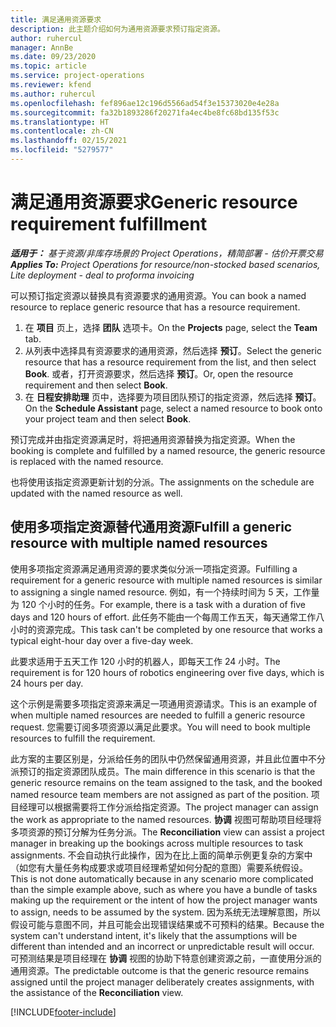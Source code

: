 ```yaml
---
title: 满足通用资源要求
description: 此主题介绍如何为通用资源要求预订指定资源。
author: ruhercul
manager: AnnBe
ms.date: 09/23/2020
ms.topic: article
ms.service: project-operations
ms.reviewer: kfend
ms.author: ruhercul
ms.openlocfilehash: fef896ae12c196d5566ad54f3e15373020e4e28a
ms.sourcegitcommit: fa32b1893286f20271fa4ec4be8fc68bd135f53c
ms.translationtype: HT
ms.contentlocale: zh-CN
ms.lasthandoff: 02/15/2021
ms.locfileid: "5279577"
---
```

# <a name="generic-resource-requirement-fulfillment"></a><span data-ttu-id="5ddcb-103">满足通用资源要求</span><span class="sxs-lookup"><span data-stu-id="5ddcb-103">Generic resource requirement fulfillment</span></span>

<span data-ttu-id="5ddcb-104">_**适用于：** 基于资源/非库存场景的 Project Operations，精简部署 - 估价开票交易_</span><span class="sxs-lookup"><span data-stu-id="5ddcb-104">_**Applies To:** Project Operations for resource/non-stocked based scenarios, Lite deployment - deal to proforma invoicing_</span></span>

<span data-ttu-id="5ddcb-105">可以预订指定资源以替换具有资源要求的通用资源。</span><span class="sxs-lookup"><span data-stu-id="5ddcb-105">You can book a named resource to replace generic resource that has a resource requirement.</span></span>

1. <span data-ttu-id="5ddcb-106">在 **项目** 页上，选择 **团队** 选项卡。</span><span class="sxs-lookup"><span data-stu-id="5ddcb-106">On the **Projects** page, select the **Team** tab.</span></span>
2. <span data-ttu-id="5ddcb-107">从列表中选择具有资源要求的通用资源，然后选择 **预订**。</span><span class="sxs-lookup"><span data-stu-id="5ddcb-107">Select the generic resource that has a resource requirement from the list, and then select **Book**.</span></span> <span data-ttu-id="5ddcb-108">或者，打开资源要求，然后选择 **预订**。</span><span class="sxs-lookup"><span data-stu-id="5ddcb-108">Or, open the resource requirement and then select **Book**.</span></span>
3. <span data-ttu-id="5ddcb-109">在 **日程安排助理** 页中，选择要为项目团队预订的指定资源，然后选择 **预订**。</span><span class="sxs-lookup"><span data-stu-id="5ddcb-109">On the **Schedule Assistant** page, select a named resource to book onto your project team and then select **Book**.</span></span>

<span data-ttu-id="5ddcb-110">预订完成并由指定资源满足时，将把通用资源替换为指定资源。</span><span class="sxs-lookup"><span data-stu-id="5ddcb-110">When the booking is complete and fulfilled by a named resource, the generic resource is replaced with the named resource.</span></span>

<span data-ttu-id="5ddcb-111">也将使用该指定资源更新计划的分派。</span><span class="sxs-lookup"><span data-stu-id="5ddcb-111">The assignments on the schedule are updated with the named resource as well.</span></span>

## <a name="fulfill-a-generic-resource-with-multiple-named-resources"></a><span data-ttu-id="5ddcb-112">使用多项指定资源替代通用资源</span><span class="sxs-lookup"><span data-stu-id="5ddcb-112">Fulfill a generic resource with multiple named resources</span></span>
<span data-ttu-id="5ddcb-113">使用多项指定资源满足通用资源的要求类似分派一项指定资源。</span><span class="sxs-lookup"><span data-stu-id="5ddcb-113">Fulfilling a requirement for a generic resource with multiple named resources is similar to assigning a single named resource.</span></span> <span data-ttu-id="5ddcb-114">例如，有一个持续时间为 5 天，工作量为 120 个小时的任务。</span><span class="sxs-lookup"><span data-stu-id="5ddcb-114">For example, there is a task with a duration of five days and 120 hours of effort.</span></span> <span data-ttu-id="5ddcb-115">此任务不能由一个每周工作五天，每天通常工作八小时的资源完成。</span><span class="sxs-lookup"><span data-stu-id="5ddcb-115">This task can't be completed by one resource that works a typical eight-hour day over a five-day week.</span></span> 

<span data-ttu-id="5ddcb-116">此要求适用于五天工作 120 小时的机器人，即每天工作 24 小时。</span><span class="sxs-lookup"><span data-stu-id="5ddcb-116">The requirement is for 120 hours of robotics engineering over five days, which is 24 hours per day.</span></span>

<span data-ttu-id="5ddcb-117">这个示例是需要多项指定资源来满足一项通用资源请求。</span><span class="sxs-lookup"><span data-stu-id="5ddcb-117">This is an example of when multiple named resources are needed to fulfill a generic resource request.</span></span> <span data-ttu-id="5ddcb-118">您需要订阅多项资源以满足此要求。</span><span class="sxs-lookup"><span data-stu-id="5ddcb-118">You will need to book multiple resources to fulfill the requirement.</span></span>

<span data-ttu-id="5ddcb-119">此方案的主要区别是，分派给任务的团队中仍然保留通用资源，并且此位置中不分派预订的指定资源团队成员。</span><span class="sxs-lookup"><span data-stu-id="5ddcb-119">The main difference in this scenario is that the generic resource remains on the team assigned to the task, and the booked named resource team members are not assigned as part of the position.</span></span> <span data-ttu-id="5ddcb-120">项目经理可以根据需要将工作分派给指定资源。</span><span class="sxs-lookup"><span data-stu-id="5ddcb-120">The project manager can assign the work as appropriate to the named resources.</span></span> <span data-ttu-id="5ddcb-121">**协调** 视图可帮助项目经理将多项资源的预订分解为任务分派。</span><span class="sxs-lookup"><span data-stu-id="5ddcb-121">The **Reconciliation** view can assist a project manager in breaking up the bookings across multiple resources to task assignments.</span></span> <span data-ttu-id="5ddcb-122">不会自动执行此操作，因为在比上面的简单示例更复杂的方案中（如您有大量任务构成要求或项目经理希望如何分配的意图）需要系统假设。</span><span class="sxs-lookup"><span data-stu-id="5ddcb-122">This is not done automatically because in any scenario more complicated than the simple example above, such as where you have a bundle of tasks making up the requirement or the intent of how the project manager wants to assign, needs to be assumed by the system.</span></span> <span data-ttu-id="5ddcb-123">因为系统无法理解意图，所以假设可能与意图不同，并且可能会出现错误结果或不可预料的结果。</span><span class="sxs-lookup"><span data-stu-id="5ddcb-123">Because the system can't understand intent, it's likely that the assumptions will be different than intended and an incorrect or unpredictable result will occur.</span></span> <span data-ttu-id="5ddcb-124">可预测结果是项目经理在 **协调** 视图的协助下特意创建资源之前，一直使用分派的通用资源。</span><span class="sxs-lookup"><span data-stu-id="5ddcb-124">The predictable outcome is that the generic resource remains assigned until the project manager deliberately creates assignments, with the assistance of the **Reconciliation** view.</span></span>




[!INCLUDE[footer-include](../includes/footer-banner.md)]